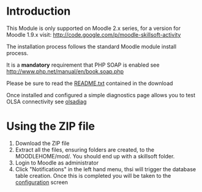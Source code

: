 
# Introduction #
This Module is only supported on Moodle 2.x series, for a version for Moodle 1.9.x visit:
http://code.google.com/p/moodle-skillsoft-activity

The installation process follows the standard Moodle module install process.

It is a **mandatory** requirement that PHP SOAP is enabled see http://www.php.net/manual/en/book.soap.php

Please be sure to read the [README.txt](http://code.google.com/p/moodle2-skillsoft-activity/source/browse/trunk/skillsoft/README.txt) contained in the download

Once installed and configured a simple diagnostics page allows you to test OLSA connectivity see [olsadiag](olsadiag.md)

# Using the ZIP file #
  1. Download the ZIP file
  1. Extract all the files, ensuring folders are created, to the MOODLEHOME/mod/. You should end up with a skillsoft folder.
  1. Login to Moodle as administrator
  1. Click "Notifications" in the left hand menu, thsi will trigger the database table creation. Once this is completed you will be taken to the [configuration](configuration.md) screen

